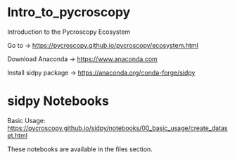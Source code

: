 # Intro_to_pycroscopy
Introduction to the Pycroscopy Ecosystem

Go to -> https://pycroscopy.github.io/pycroscopy/ecosystem.html

Download Anaconda -> https://www.anaconda.com

Install sidpy package -> https://anaconda.org/conda-forge/sidpy



# sidpy Notebooks
Basic Usage: https://pycroscopy.github.io/sidpy/notebooks/00_basic_usage/create_dataset.html

These notebooks are available in the files section.
